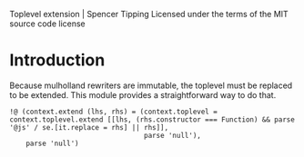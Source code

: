 Toplevel extension | Spencer Tipping
Licensed under the terms of the MIT source code license

# Introduction

Because mulholland rewriters are immutable, the toplevel must be replaced to be extended. This module provides a straightforward way to do that.

    !@ (context.extend (lhs, rhs) = (context.toplevel = context.toplevel.extend [[lhs, (rhs.constructor === Function) && parse '@js' / se.[it.replace = rhs] || rhs]],
                                     parse 'null'),
        parse 'null')